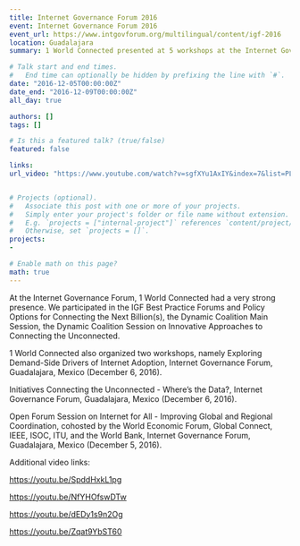 ```yaml
---
title: Internet Governance Forum 2016
event: Internet Governance Forum 2016
event_url: https://www.intgovforum.org/multilingual/content/igf-2016
location: Guadalajara
summary: 1 World Connected presented at 5 workshops at the Internet Governance Forum in 2016, including at two main sessions. 

# Talk start and end times.
#   End time can optionally be hidden by prefixing the line with `#`.
date: "2016-12-05T00:00:00Z"
date_end: "2016-12-09T00:00:00Z"
all_day: true

authors: []
tags: []

# Is this a featured talk? (true/false)
featured: false

links:
url_video: "https://www.youtube.com/watch?v=sgfXYu1AxIY&index=7&list=PLqupvZLpR3EhNnh3cxKtHP_9PhoP1uvHp&t=0s"


# Projects (optional).
#   Associate this post with one or more of your projects.
#   Simply enter your project's folder or file name without extension.
#   E.g. `projects = ["internal-project"]` references `content/project/deep-learning/index.md`.
#   Otherwise, set `projects = []`.
projects:
- 

# Enable math on this page?
math: true
---
```


At the Internet Governance Forum, 1 World Connected had a very strong presence. We participated in the IGF Best Practice Forums and Policy Options for Connecting the Next Billion(s), the Dynamic Coalition Main Session, the Dynamic Coalition Session on Innovative Approaches to Connecting the Unconnected. 

1 World Connected also organized two workshops, namely Exploring Demand-Side Drivers of Internet Adoption, Internet Governance Forum, Guadalajara, Mexico (December 6, 2016). 

Initiatives Connecting the Unconnected - Where’s the Data?, Internet Governance Forum, Guadalajara, Mexico (December 6, 2016). 

Open Forum Session on Internet for All - Improving Global and Regional Coordination, cohosted by the World Economic Forum, Global Connect, IEEE, ISOC, ITU, and the World Bank, Internet Governance Forum, Guadalajara, Mexico (December 5, 2016).

Additional video links: 

https://youtu.be/SpddHxkL1pg

https://youtu.be/NfYHOfswDTw

https://youtu.be/dEDy1s9n2Og

https://youtu.be/Zqat9YbST60
